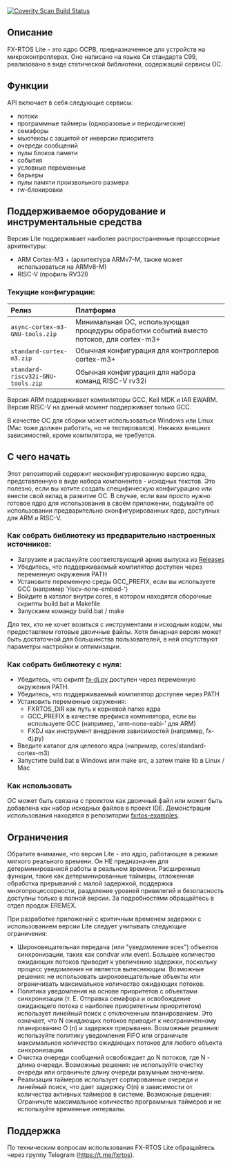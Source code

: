 <a href="https://scan.coverity.com/projects/eremex-fxrtos-lite">
  <img alt="Coverity Scan Build Status"
       src="https://scan.coverity.com/projects/23951/badge.svg"/>
</a>


Описание
-----------

FX-RTOS Lite - это ядро ОСРВ, предназначенное для устройств на микроконтроллерах.
Оно написано на языке Си стандарта C99, реализовано в виде статической библиотеки, содержащей сервисы ОС.

Функции
--------

API включает в себя следующие сервисы:
- потоки
- программные таймеры (одноразовые и периодические)
- семафоры
- мьютексы с защитой от инверсии приоритета
- очереди сообщений
- пулы блоков памяти
- события
- условные переменные
- барьеры
- пулы памяти произвольного размера
- rw-блокировки

Поддерживаемое оборудование и инструментальные средства
---------------------------------

Версия Lite поддерживает наиболее распространенные процессорные архитектуры:
- ARM Cortex-M3 + (архитектура ARMv7-M, также может использоваться на ARMv8-M)
- RISC-V (профиль RV32I)

### Текущие конфигурации:
Релиз | Платформа
:--- | :---
`async-cortex-m3-GNU-tools.zip` | Минимальная ОС, использующая процедуры обработки событий вместо потоков, для cortex-m3+
`standard-cortex-m3.zip` | Обычная конфигурация для контроллеров cortex-m3+
`standard-riscv32i-GNU-tools.zip` | Обычная конфигурация для набора команд RISC-V rv32i

Версия ARM поддерживает компиляторы GCC, Keil MDK и IAR EWARM.
Версия RISC-V на данный момент поддерживает только GCC.

В качестве ОС для сборки может использоваться Windows или Linux (Mac тоже должен работать, но не тестировался).
Никаких внешних зависимостей, кроме компилятора, не требуется.

С чего начать
---------------

Этот репозиторий содержит несконфигурированную версию ядра, представленную в виде набора компонентов - исходных текстов. Это полезно, если вы хотите создать специфическую
конфигурацию или внести свой вклад в развитие ОС.
В случае, если вам просто нужно готовое ядро для использования в своём приложении, подумайте об использовании предварительно сконфигурированных ядер, доступных для ARM и RISC-V.

### Как собрать библиотеку из предварительно настроенных источников:

- Загрузите и распакуйте соответствующий архив выпуска из [Releases](https://github.com/Eremex/fxrtos-lite/releases)
- Убедитесь, что поддерживаемый компилятор доступен через переменную окружения PATH
- Установите переменную среды GCC_PREFIX, если вы используете GCC (например 'riscv-none-embed-')
- Войдите в каталог внутри cores, в котором находятся сборочные скрипты build.bat и Makefile
- Запускаем команду build.bat / make

Для тех, кто не хочет возиться с инструментами и исходным кодом, мы предоставляем готовые двоичные файлы. Хотя бинарная версия может быть достаточной для большинства пользователей, в ней отсутствуют параметры настройки и оптимизации.

### Как собрать библиотеку с нуля:

- Убедитесь, что скрипт [fx-dj.py](https://github.com/Eremex/fx-dj) доступен через переменную окружения PATH.
- Убедитесь, что поддерживаемый компилятор доступен через PATH
- Установить переменные окружения:
    - FXRTOS_DIR как путь к корневой папке ядра
    - GCC_PREFIX в качестве префикса компилятора, если вы используете GCC (например, 'arm-none-eabi-' для ARM)
    - FXDJ как инструмент внедрения зависимостей (например, fx-dj.py)
- Введите каталог для целевого ядра (например, cores/standard-cortex-m3)
- Запустите build.bat в Windows или make src, а затем make lib в Linux / Mac

### Как использовать
ОС может быть связана с проектом как двоичный файл или может быть добавлена как набор исходных файлов в проект IDE.
Демонстрации использования находятся в репозитории [fxrtos-examples](https://github.com/Eremex/fxrtos-examples).

Ограничения
-----------

Обратите внимание, что версия Lite - это ядро, работающее в режиме мягкого реального времени. Он НЕ предназначен для детерминированной работы в реальном времени.
Расширенные функции, такие как детерминированные таймеры, отложенная обработка прерываний с малой задержкой, поддержка многопроцессорности, разделение уровней привилегий и безопасность
доступны только в полной версии. За подробностями обращайтесь в отдел продаж EREMEX.

При разработке приложений с критичным временем задержки с использованием версии Lite следует учитывать следующие ограничения:

- Широковещательная передача (или "уведомление всех") объектов синхронизации, таких как condvar или event. Большее количество ожидающих потоков приводит к увеличению задержки, поскольку процесс уведомления не является вытесняющим. Возможные решения: не использовать широковещательные объекты или ограничивать максимальное количество ожидающих потоков.
- Политика уведомления на основе приоритетов с объектами синхронизации (т. Е. Отправка семафора и освобождение ожидающего потока с наиболее приоритетным приоритетом) использует линейный поиск с отключенным планированием. Это означает, что N ожидающих потоков приводит к неограниченному планированию O (n) и задержке прерывания. Возможные решения: используйте политику уведомления FIFO или ограничьте максимальное количество ожидающих потоков для любого объекта синхронизации.
- Очистка очереди сообщений освобождает до N потоков, где N - длина очереди. Возможные решения: не используйте очистку очереди или ограничьте длину очереди разумным значением.
- Реализация таймеров использует сортированные очереди и линейный поиск, что дает задержку O(n) в зависимости от количества активных таймеров в системе. Возможные решения: Ограничьте максимальное количество программных таймеров и не используйте временные интервалы.

Поддержка
-----------
По техническим вопросам использования FX-RTOS Lite обращайтесь через группу Telegram (https://t.me/fxrtos).
